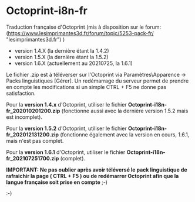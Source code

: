 # Octoprint-i8n-fr
 Traduction française d'Octoprint (mis à disposition sur le forum: (https://www.lesimprimantes3d.fr/forum/topic/5253-pack-fr/ "lesimprimantes3d.fr") )
* version 1.4.X (la dernière étant la 1.4.2)
* version 1.5.X (la dernière étant la 1.5.2)
* version 1.6.X (actuellement au 20210725, la 1.6.1)

Le fichier .zip est à téléverser sur l'Octoprint via Paramètres\Apparence -> Packs linguistiques [Gérer]. Un redémarrage du serveur permet de prendre en compte les modifications si un simple CTRL + F5 ne donne pas satisfaction.

Pour la **version 1.4.x** d'Octoprint, utiliser le fichier **Octoprint-i18n-fr_202010201200.zip** (fonctionne aussi avec la dernière version 1.5.2 mais est incomplet).

Pour la **version 1.5.2** d'Octoprint, utiliser le fichier **Octoprint-i18n-fr_202012131200.zip** (fonctionne également avec la version en cours, 1.6.1, mais n'est pas complet.

Pour la **version 1.6.1** d'Octoprint, utiliser le fichier **Octoprint-i18n-fr_202107251700.zip** (complet).

**IMPORTANT:
Ne pas oublier après avoir téléversé le pack linguistique de rafraichir la page ( CTRL + F5 ) ou de redémarrer Octoprint afin que la langue française soit prise en compte** ;-)  

:-) 


